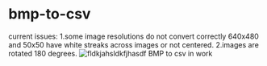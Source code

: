 # bmp-to-csv

current issues: 
1.some image resolutions do not convert correctly 640x480 and 50x50 have white streaks across images or not centered.
2.images are rotated 180 degrees.
![fldkjahsldkfjhasdf](https://user-images.githubusercontent.com/59792598/209743367-ea7a9d1a-ead5-4767-ac19-f8202529f46a.JPG)
BMP to csv in work
